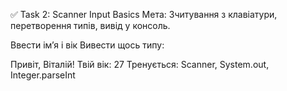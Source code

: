 ✅ Task 2: Scanner Input Basics
Мета: Зчитування з клавіатури, перетворення типів, вивід у консоль.

Ввести ім’я і вік
Вивести щось типу:

Привіт, Віталій! Твій вік: 27
Тренується: Scanner, System.out, Integer.parseInt